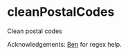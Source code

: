 # cleanPostalCodes
Clean postal codes

Acknowledgements: [Ben](https://github.com/benrifkind) for regex help.

